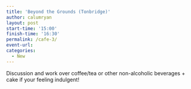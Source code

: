 ```yaml
---
title: 'Beyond the Grounds (Tonbridge)'
author: calumryan
layout: post
start-time: '15:00'
finish-time: '16:30'
permalink: /cafe-3/
event-url:
categories:
  - New
---
```

Discussion and work over coffee/tea or other non-alcoholic beverages + cake if your feeling indulgent!
<!--more-->